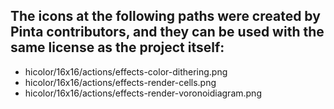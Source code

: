 ## The icons at the following paths were created by Pinta contributors, and they can be used with the same license as the project itself:

- hicolor/16x16/actions/effects-color-dithering.png
- hicolor/16x16/actions/effects-render-cells.png
- hicolor/16x16/actions/effects-render-voronoidiagram.png